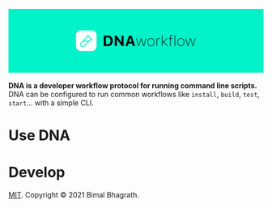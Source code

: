 ![Banner](.github/assets/banner.svg)

**DNA is a developer workflow protocol for running command line scripts.** DNA can be configured to run common workflows like `install`, `build`, `test`, `start`... with a simple CLI.

# Use DNA

# Develop

[MIT](/LICENSE). Copyright &copy; 2021 Bimal Bhagrath. 
